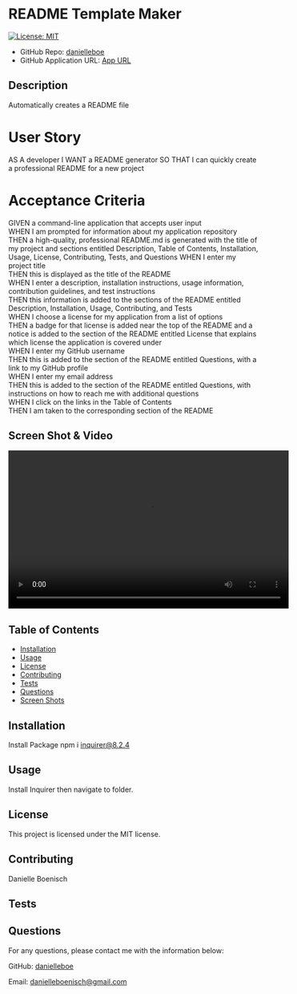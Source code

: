 # README Template Maker

[![License: MIT](https://img.shields.io/badge/License-MIT-yellow.svg)](https://opensource.org/licenses/MIT) 

- GitHub Repo: [danielleboe](https://github.com/danielleboe) 
- GitHub Application URL: [App URL](https://danielleboe.github.io/READMEtemplate) 

## Description
Automatically creates a README file 

# User Story
AS A developer
I WANT a README generator
SO THAT I can quickly create a professional README for a new project

# Acceptance Criteria
GIVEN a command-line application that accepts user input <br>
WHEN I am prompted for information about my application repository <br>
THEN a high-quality, professional README.md is generated with the title of my project and sections entitled Description, Table of Contents, Installation, Usage, License, Contributing, Tests, and Questions
WHEN I enter my project title <br>
THEN this is displayed as the title of the README <br>
WHEN I enter a description, installation instructions, usage information, contribution guidelines, and test instructions <br>
THEN this information is added to the sections of the README entitled Description, Installation, Usage, Contributing, and Tests <br>
WHEN I choose a license for my application from a list of options <br>
THEN a badge for that license is added near the top of the README and a notice is added to the section of the README entitled License that explains which license the application is covered under <br>
WHEN I enter my GitHub username <br>
THEN this is added to the section of the README entitled Questions, with a link to my GitHub profile <br>
WHEN I enter my email address <br>
THEN this is added to the section of the README entitled Questions, with instructions on how to reach me with additional questions <br>
WHEN I click on the links in the Table of Contents <br>
THEN I am taken to the corresponding section of the README <br>

## Screen Shot & Video
<video src="./Develop/demo.mp4" width="560" height="315" controls></video>


## Table of Contents
- [Installation](#instructions) 
- [Usage](#usage) 
- [License](#license) 
- [Contributing](#contributors) 
- [Tests](#tests) 
- [Questions](#questions) 
- [Screen Shots](#image) 

## Installation  
Install Package npm i inquirer@8.2.4  

## Usage  
Install Inquirer then navigate to folder.  

## License  
This project is licensed under the MIT license.  

## Contributing  
Danielle Boenisch

## Tests  

## Questions  
For any questions, please contact me with the information below:  

GitHub: [danielleboe](https://github.com/danielleboe)  

Email: danielleboenisch@gmail.com



